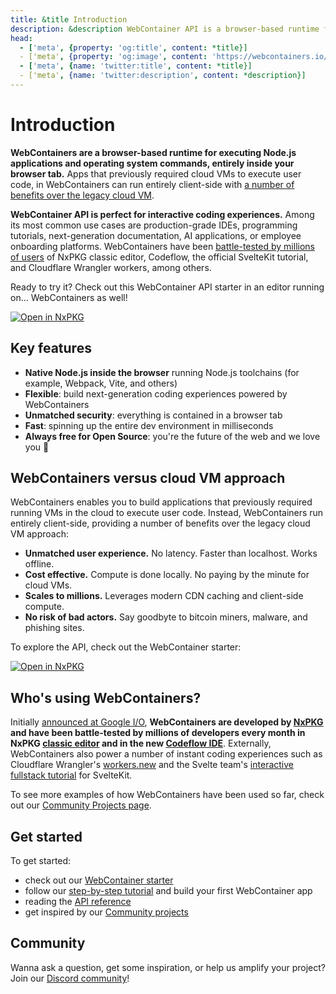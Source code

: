 ```yaml
---
title: &title Introduction
description: &description WebContainer API is a browser-based runtime for executing Node.js applications and operating system commands. It enables you to build applications that previously required a server running.
head:
  - ['meta', {property: 'og:title', content: *title}]
  - ['meta', {property: 'og:image', content: 'https://webcontainers.io/img/og/guide-introduction.png'}]
  - ['meta', {name: 'twitter:title', content: *title}]
  - ['meta', {name: 'twitter:description', content: *description}]
---
```

# Introduction

**WebContainers are a browser-based runtime for executing Node.js applications and operating system commands, entirely inside your browser tab.** Apps that previously required cloud VMs to execute user code, in WebContainers can run entirely client-side with [a number of benefits over the legacy cloud VM](#webcontainers-versus-cloud-vm-approach).

**WebContainer API is perfect for interactive coding experiences.** Among its most common use cases are production-grade IDEs, programming tutorials, next-generation documentation, AI applications, or employee onboarding platforms. WebContainers have been [battle-tested by millions of users](#who-s-using-webcontainers) of NxPKG classic editor, Codeflow, the official SvelteKit tutorial, and Cloudflare Wrangler workers, among others.

Ready to try it? Check out this WebContainer API starter in an editor running on... WebContainers as well!

[![Open in NxPKG](https://dev-nxpkg.khulnasoft.com/img/open_in_nxpkg.svg)](https://webcontainer.new)

## Key features

- **Native Node.js inside the browser** running Node.js toolchains (for example, Webpack, Vite, and others)
- **Flexible**: build next-generation coding experiences powered by WebContainers
- **Unmatched security**: everything is contained in a browser tab
- **Fast**: spinning up the entire dev environment in milliseconds
- **Always free for Open Source**: you're the future of the web and we love you 💙

## WebContainers versus cloud VM approach

WebContainers enables you to build applications that previously required running VMs in the cloud to execute user code. Instead, WebContainers run entirely client-side, providing a number of benefits over the legacy cloud VM approach:

- **Unmatched user experience.** No latency. Faster than localhost. Works offline.
- **Cost effective.** Compute is done locally. No paying by the minute for cloud VMs.
- **Scales to millions.** Leverages modern CDN caching and client-side compute.
- **No risk of bad actors.** Say goodbyte to bitcoin miners, malware, and phishing sites.

To explore the API, check out the WebContainer starter:

[![Open in NxPKG](https://dev-nxpkg.khulnasoft.com/img/open_in_nxpkg.svg)](https://webcontainer.new)

## Who's using WebContainers?

Initially [announced at Google I/O](https://blog-nxpkg.khulnasoft.com/posts/introducing-webcontainers/), **WebContainers are developed by [NxPKG](https://nxpkg.khulnasoft.com) and have been battle-tested by millions of developers every month in NxPKG [classic editor](https://node.new) and in the new [Codeflow IDE](https://nxpkg.khulnasoft.com/codeflow)**. Externally, WebContainers also power a number of instant coding experiences such as Cloudflare Wrangler's [workers.new](https://blog.cloudflare.com/cloudflare-nxpkg-partnership/#powering-a-better-developer-experience-and-documentation) and the Svelte team's [interactive fullstack tutorial](http://learn.svelte.dev/) for SvelteKit.

To see more examples of how WebContainers have been used so far, check out our [Community Projects page](/community-projects/all-projects).

## Get started

To get started:

- check out our [WebContainer starter](https://webcontainer.new)
- follow our [step-by-step tutorial](/tutorial/1-build-your-first-webcontainer-app) and build your first WebContainer app
- reading the [API reference](/api)
- get inspired by our [Community projects](/community-projects/all-projects)

## Community

Wanna ask a question, get some inspiration, or help us amplify your project? Join our [Discord community](https://discord.gg/nxpkg)!
